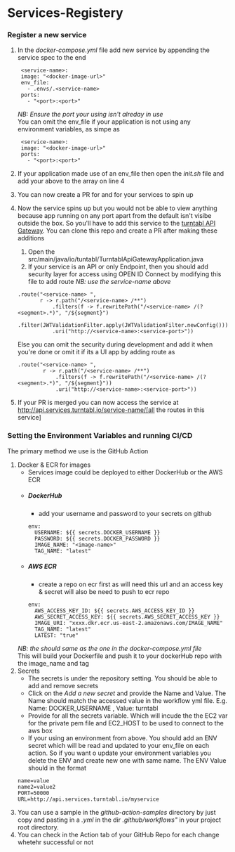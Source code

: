 # Services-Registery

### Register a new service
1. In the *_docker-compose.yml_* file add new service by appending the service spec to the end <br>
   ```
    <service-name>:
    image: "<docker-image-url>"
    env_file:
      - .envs/.<service-name>
    ports:
      - "<port>:<port>"
   ``` 
   *NB: Ensure the port your  using isn't alreday in use* <br>
   You can omit the env_file if your application is not using any environment variables, as simpe as
   ```
    <service-name>:
    image: "<docker-image-url>" 
    ports:
      - "<port>:<port>"
   ``` 
2. If your application made use of an env_file then open the *_init.sh_* file and add your <service-name> above to the array on line 4

3. You can now create a PR for and for your services to spin up

4. Now the service spins up but you would not be able to view anything because app running on any port apart from the default isn't visibe outside the box. So you'll have to add this service to the [turntabl API Gateway](https://github.com/turntabl/TurntablAPIGateway.git). You can clone this repo and create a PR after making these additions
    1. Open the src/main/java/io/tuntabl/TurntablApiGatewayApplication.java
    2. If your service is an API or only Endpoint, then you should add security layer for access using OPEN ID Connect by modifying this file to add route
    *NB: use the service-name above* 
     ```
     .route("<service-name> ",
            r -> r.path("/<service-name> /**")
                .filters(f -> f.rewritePath("/<service-name> /(?<segment>.*)", "/${segment}")
                        .filter(JWTValidationFilter.apply(JWTValidationFilter.newConfig())))
                .uri("http://<service-name>:<service-port>"))
     ```
    Else you can omit the security during development and add it when you're done or omit it if its a UI app by adding route as
    ```
    .route("<service-name> ",
            r -> r.path("/<service-name> /**")
                .filters(f -> f.rewritePath("/<service-name> /(?<segment>.*)", "/${segment}"))
                .uri("http://<service-name>:<service-port>"))
    ```
5. If your PR is merged you can now access the service at http://api.services.turntabl.io/service-name/[all the routes in this service]

### Setting the Environment Variables and running CI/CD
The primary method we use is the GitHub Action
1. Docker & ECR for images 
    - Services image could be deployed to either DockerHub or the AWS ECR
    - ##### DockerHub
        - add your username and password to your secrets on github
        ```
        env:
          USERNAME: ${{ secrets.DOCKER_USERNAME }}
          PASSWORD: ${{ secrets.DOCKER_PASSWORD }}
          IMAGE_NAME: "<image-name>"
          TAG_NAME: "latest"
        ``` 
    - ##### AWS ECR
        - create a repo on ecr first as will need this url and an access key & secret will also be need to push to ecr repo
        ```
        env:
          AWS_ACCESS_KEY_ID: ${{ secrets.AWS_ACCESS_KEY_ID }}
          AWS_SECRET_ACCESS_KEY: ${{ secrets.AWS_SECRET_ACCESS_KEY }}
          IMAGE_URI: "xxxx.dkr.ecr.us-east-2.amazonaws.com/IMAGE_NAME"
          TAG_NAME: "latest"
          LATEST: "true"
        ```
    *NB: the <image-name> should same as the one in the *_docker-compose.yml_* file* <br>
    This will build your Dockerfile and push it to your dockerHub repo with the image_name and tag
2. Secrets
    - The secrets is under the repository setting. You should be able to add and remove secrets
    - Click on the  _Add a new secret_ and provide the Name and Value. The Name should match the accessed value in the workflow yml file. E.g. Name: DOCKER_USERNAME , Value: turntabl
    - Provide for all the secrets variable. Which will incude the the EC2 var for the private pem file and EC2_HOST to be used to connect to the aws box
    - If your using an environment from above. You should add an ENV secret which will be read and updated to your env_file on each action. So if you want o update your environment variables you delete the ENV and create new one with same name. The ENV Value should in the format
    ```
    name=value
    name2=value2
    PORT=50000
    URL=http://api.services.turntabl.io/myservice
    ```
3. You can use a sample in the *_github-action-samples_* directory by just copy and pasting in a *.yml* in the dir *.github/workflows"* in your project root directory.
4. You can check in the Action tab of your GitHub Repo for each change whetehr successful or not